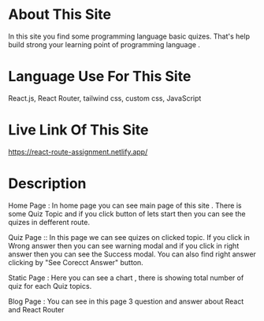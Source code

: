 # About This Site

In this site you find some programming language basic quizes. That's help build strong your learning point of programming language .

# Language Use For This Site

React.js, React Router, tailwind css, custom css, JavaScript

# Live Link Of This Site

https://react-route-assignment.netlify.app/

# Description

Home Page : In home page you can see main page of this site . There is some Quiz Topic and if you click button of lets start then you can see the quizes in defferent route.

Quiz Page :: In this page we can see quizes on clicked topic. If you click in Wrong answer then you can see warning modal and if you click in right answer then you can see the Success modal. You can also find right answer clicking by "See Corecct Answer" button.

Static Page : Here you can see a chart , there is showing total number of quiz for each Quiz topics.

Blog Page : You can see in this page 3 question and answer about React and React Router

